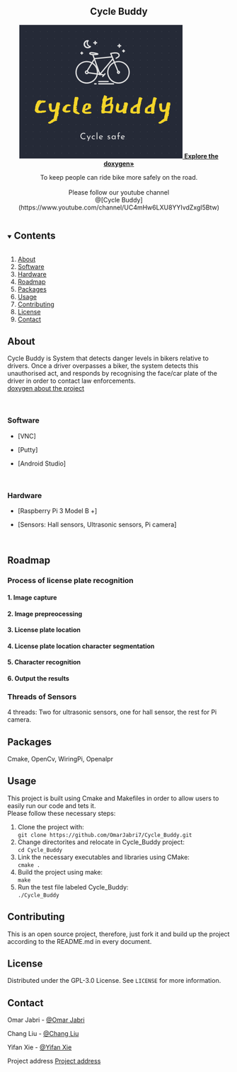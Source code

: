 <h2 align="center">Cycle Buddy</h2>  
<p align="center">
  <a href="https://github.com/OmarJabri7/Cycle_Buddy">
    <img src="https://github.com/Yifan-Xie/Image/blob/Cycle_Buddy/pictures/Logo.png" alt="Logo" >
  </a>
    <a href="https://omarjabri7.github.io/Cycle_Buddy/"><strong>Explore the doxygen»</strong></a>  
  <p align="center">
    To keep people can ride bike more safely on the road.
    <br />
    <br />
    Please follow our youtube channel  
    <br />
    @[Cycle Buddy](https://www.youtube.com/channel/UC4mHw6LXU8YYIvdZxgI5Btw)
    <br />
</div>

<!-- TOC -->
<details open="open">
  <summary><h2 style="display: inline-block">Contents</h2></summary>
  <ol>
    <li><a href="#about">About</a>
    <li><a href="#software">Software</a></li>
    <li><a href="#hardware">Hardware</a></li>       
    </li>
    <li><a href="#roadmap">Roadmap</a></li>
    <li><a href="#Packages">Packages</a>
    <li><a href="#usage">Usage</a></li>
    <li><a href="#contributing">Contributing</a></li>
    <li><a href="#license">License</a></li>
    <li><a href="#contact">Contact</a></li>
  </ol>
</details>

<!-- Project descirption -->
## About
Cycle Buddy is System that detects danger levels in bikers relative to drivers. Once a driver overpasses a biker, the system detects this unauthorised act, and responds by recognising the face/car plate of the driver in order to contact law enforcements.
<br />
[doxygen about the project](https://omarjabri7.github.io/Cycle_Buddy/)
<br />
<div align="center"> 
<br />  
</div>

### Software
* [VNC]

* [Putty]

* [Android Studio] 
 
<br />

### Hardware
* [Raspberry Pi 3 Model B +]

* [Sensors: Hall sensors, Ultrasonic sensors, Pi camera]

<br />


## Roadmap
### Process of license plate recognition
#### 1. Image capture
#### 2. Image prepreocessing
#### 3. License plate location
#### 4. License plate location character segmentation
#### 5. Character recognition 
#### 6. Output the results

### Threads of Sensors 
4 threads: Two for ultrasonic sensors, one for hall sensor, the rest for Pi camera.

<!-- Getting Started -->
## Packages
Cmake, OpenCv, WiringPi, Openalpr

<!-- Usage -->
## Usage
This project is built using Cmake and Makefiles in order to allow users to easily run our code and tets it.<br/>
Please follow these necessary steps: <br/>
1. Clone the project with: <br/>
`git clone https://github.com/OmarJabri7/Cycle_Buddy.git`<br/>
2. Change directorites and relocate in Cycle_Buddy project: <br/>
`cd Cycle_Buddy`<br/>
3. Link the necessary executables and libraries using CMake: <br/>
`cmake .`<br/>
4. Build the project using make: <br/>
`make`<br/>
5. Run the test file labeled Cycle_Buddy: <br/>
`./Cycle_Buddy`<br/>

<!-- Contributing -->
## Contributing
This is an open source project, therefore, just fork it and build up the project according to the README.md in every document.

<!-- License -->
## License
Distributed under the GPL-3.0 License. See `LICENSE` for more information.

<!-- Contact Info -->
## Contact

Omar Jabri - [@Omar Jabri](https://github.com/OmarJabri7)
<br />

Chang Liu - [@Chang Liu](https://github.com/Cliu1993)
<br />

Yifan Xie - [@Yifan Xie](https://github.com/Yifan-Xie)
<br />

Project address [Project address](https://github.com/OmarJabri7/Cycle_Buddy)


